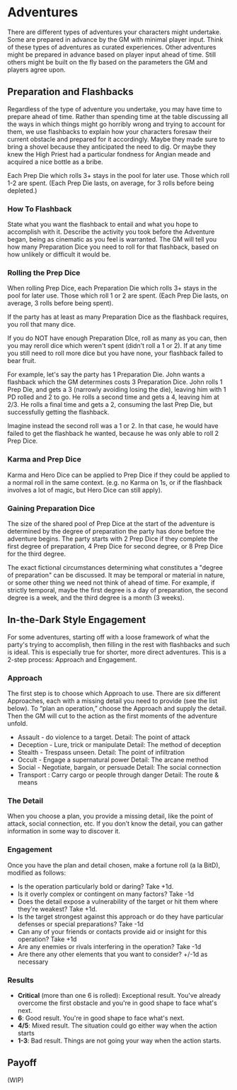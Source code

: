 # Adventures

There are different types of adventures your characters might undertake. Some are prepared in advance by the GM with minimal player input. Think of these types of adventures as curated experiences. Other adventures might be prepared in advance based on player input ahead of time. Still others might be built on the fly based on the parameters the GM and players agree upon.

## Preparation and Flashbacks

Regardless of the type of adventure you undertake, you may have time to prepare ahead of time. Rather than spending time at the table discussing all the ways in which things might go horribly wrong and trying to account for them, we use flashbacks to explain how your characters foresaw their current obstacle and prepared for it accordingly. Maybe they made sure to bring a shovel because they anticipated the need to dig. Or maybe they knew the High Priest had a particular fondness for Angian meade and acquired a nice bottle as a bribe.

Each Prep Die which rolls 3+ stays in the pool for later use. Those which roll 1-2 are spent. (Each Prep Die lasts, on average, for 3 rolls before being depleted.)

### How To Flashback

State what you want the flashback to entail and what you hope to accomplish with it. Describe the activity you took before the Adventure began, being as cinematic as you feel is warranted. The GM will tell you how many Preparation Dice you need to roll for that flashback, based on how unlikely or difficult it would be.
### Rolling the Prep Dice

When rolling Prep Dice, each Preparation Die which rolls 3+ stays in the pool for later use. Those which roll 1 or 2 are spent. (Each Prep Die lasts, on average, 3 rolls before being spent). 

If the party has at least as many Preparation Dice as the flashback requires, you roll that many dice.

If you do NOT have enough Preparation DIce, roll as many as you can, then you may reroll dice which weren't spent (didn't roll a 1 or 2). If at any time you still need to roll more dice but you have none, your flashback failed to bear fruit. 

For example, let's say the party has 1 Preparation Die. John wants a flashback which the GM determines costs 3 Preparation Dice. John rolls 1 Prep Die, and gets a 3 (narrowly avoiding losing the die), leaving him with 1 PD rolled and 2 to go. He rolls a second time and gets a 4, leaving him at 2/3. He rolls a final time and gets a 2, consuming the last Prep Die, but successfully getting the flashback.

Imagine instead the second roll was a 1 or 2. In that case, he would have failed to get the flashback he wanted, because he was only able to roll 2 Prep Dice.

### Karma and Prep Dice

Karma and Hero Dice can be applied to Prep Dice if they could be applied to a normal roll in the same context. (e.g. no Karma on 1s, or if the flashback involves a lot of magic, but Hero Dice can still apply).
### Gaining Preparation Dice

The size of the shared pool of Prep Dice at the start of the adventure is determined by the degree of preparation the party has done before the adventure begins. The party starts with 2 Prep Dice if they complete the first degree of preparation, 4 Prep Dice for second degree, or 8 Prep Dice for the third degree.

The exact fictional circumstances determining what constitutes a "degree of preparation" can be discussed. It may be temporal or material in nature, or some other thing we need not think of ahead of time. For example, if strictly temporal, maybe the first degree is a day of preparation, the second degree is a week, and the third degree is a month (3 weeks).


## In-the-Dark Style Engagement

For some adventures, starting off with a loose framework of what the party's trying to accomplish, then filling in the rest with flashbacks and such is ideal. This is especially true for shorter, more direct adventures. This is a 2-step process: Approach and Engagement.

### Approach

The first step is to choose which Approach to use. There are six different Approaches, each with a missing detail you need to provide (see the list below). To “plan an operation,” choose the Approach and supply the detail. Then the GM will cut to the action as the first moments of the adventure unfold.

* Assault - do violence to a target.
  Detail: The point of attack
* Deception - Lure, trick or manipulate
  Detail: The method of deception
* Stealth - Trespass unseen.
  Detail: The point of infiltration
* Occult - Engage a supernatural power
  Detail: The arcane method
* Social - Negotiate, bargain, or persuade
  Detail: The social connection
* Transport : Carry cargo or people through danger
  Detail: The route & means

### The Detail 

When you choose a plan, you provide a missing detail, like the point of attack, social connection, etc. If you don’t know the detail, you can gather information in some way to discover it.

### Engagement

Once you have the plan and detail chosen, make a fortune roll (a la BitD), modified as follows:

* Is the operation particularly bold or daring? Take +1d.
* Is it overly complex or contingent on many factors? Take -1d
* Does the detail expose a vulnerability of the target or hit them where they're weakest? Take +1d.
* Is the target strongest against this approach or do they have particular defenses or special preparations? Take -1d
* Can any of your friends or contacts provide aid or insight for this operation? Take +1d
* Are any enemies or rivals interfering in the operation? Take -1d
* Are there any other elements that you want to consider? +/-1d as necessary

### Results

* **Critical** (more than one 6 is rolled): Exceptional result. You've already overcome the first obstacle and you're in good shape to face what's next.
* **6**: Good result. You're in good shape to face what's next.
* **4/5**: Mixed result. The situation could go either way when the action starts
* **1-3**: Bad result. Things are not going your way when the action starts.

## Payoff

(WIP)